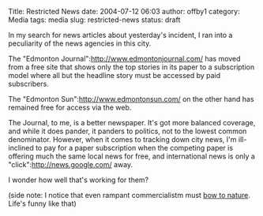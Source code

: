 Title: Restricted News
date: 2004-07-12 06:03
author: offby1
category: Media
tags: media
slug: restricted-news
status: draft

In my search for news articles about yesterday's incident, I ran into a peculiarity of the news agencies in this city.

The "Edmonton Journal":http://www.edmontonjournal.com/ has moved from a free site that shows only the top stories in its paper to a subscription model where all but the headline story must be accessed by paid subscribers.

The "Edmonton Sun":http://www.edmontonsun.com/ on the other hand has remained free for access via the web.

The Journal, to me, is a better newspaper. It's got more balanced coverage, and while it does pander, it panders to politics, not to the lowest common denominator. However, when it comes to tracking down city news, I'm ill-inclined to pay for a paper subscription when the competing paper is offering much the same local news for free, and international news is only a "click":http://news.google.com/ away.

I wonder how well that's working for them?

(side note: I notice that even rampant commercialistm must [bow to nature](http://www.canoe.ca/NewsStand/EdmontonSun/News/2004/07/12/536624.html). Life's funny like that)
